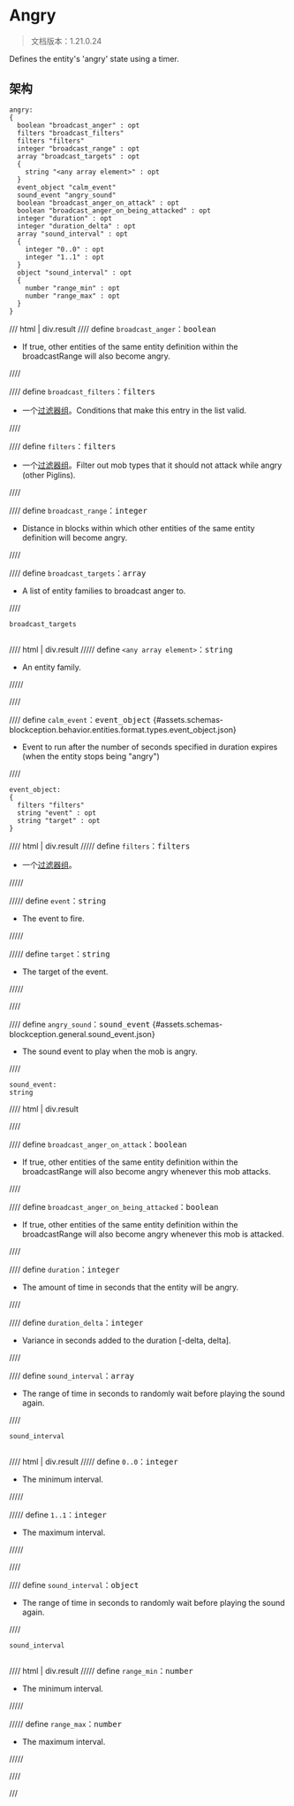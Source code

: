 # Angry

> 文档版本：1.21.0.24

Defines the entity's 'angry' state using a timer.

## 架构

```mcschema
angry:
{
  boolean "broadcast_anger" : opt
  filters "broadcast_filters"
  filters "filters"
  integer "broadcast_range" : opt
  array "broadcast_targets" : opt
  {
    string "<any array element>" : opt
  }
  event_object "calm_event"
  sound_event "angry_sound"
  boolean "broadcast_anger_on_attack" : opt
  boolean "broadcast_anger_on_being_attacked" : opt
  integer "duration" : opt
  integer "duration_delta" : opt
  array "sound_interval" : opt
  {
    integer "0..0" : opt
    integer "1..1" : opt
  }
  object "sound_interval" : opt
  {
    number "range_min" : opt
    number "range_max" : opt
  }
}

```

/// html | div.result
//// define
`broadcast_anger`：<samp>boolean</samp>

- If true, other entities of the same entity definition within the broadcastRange will also become angry.


////


//// define
`broadcast_filters`：<samp>filters</samp>

- 一个[过滤器组](../filter.md)。Conditions that make this entry in the list valid.


////


//// define
`filters`：<samp>filters</samp>

- 一个[过滤器组](../filter.md)。Filter out mob types that it should not attack while angry (other Piglins).


////


//// define
`broadcast_range`：<samp>integer</samp>

- Distance in blocks within which other entities of the same entity definition will become angry.


////


//// define
`broadcast_targets`：<samp>array</samp>

- A list of entity families to broadcast anger to.


////

<div class="language-text highlight"><span class="filename"><code>broadcast_targets</code></span><pre id="__code_1"><span></span></pre></div>

//// html | div.result
///// define
`<any array element>`：<samp>string</samp>

- An entity family.


/////


////


//// define
`calm_event`：<samp>event_object</samp> {#assets.schemas-blockception.behavior.entities.format.types.event_object.json}

- Event to run after the number of seconds specified in duration expires (when the entity stops being "angry")


////

```mcschema
event_object:
{
  filters "filters"
  string "event" : opt
  string "target" : opt
}

```

//// html | div.result
///// define
`filters`：<samp>filters</samp>

- 一个[过滤器组](../filter.md)。


/////


///// define
`event`：<samp>string</samp>

- The event to fire.


/////


///// define
`target`：<samp>string</samp>

- The target of the event.


/////


////



//// define
`angry_sound`：<samp>sound_event</samp> {#assets.schemas-blockception.general.sound_event.json}

- The sound event to play when the mob is angry.


////

```mcschema
sound_event:
string

```

//// html | div.result

////



//// define
`broadcast_anger_on_attack`：<samp>boolean</samp>

- If true, other entities of the same entity definition within the broadcastRange will also become angry whenever this mob attacks.


////


//// define
`broadcast_anger_on_being_attacked`：<samp>boolean</samp>

- If true, other entities of the same entity definition within the broadcastRange will also become angry whenever this mob is attacked.


////


//// define
`duration`：<samp>integer</samp>

- The amount of time in seconds that the entity will be angry.


////


//// define
`duration_delta`：<samp>integer</samp>

- Variance in seconds added to the duration [-delta, delta].


////


//// define
`sound_interval`：<samp>array</samp>

- The range of time in seconds to randomly wait before playing the sound again.


////

<div class="language-text highlight"><span class="filename"><code>sound_interval</code></span><pre id="__code_1"><span></span></pre></div>

//// html | div.result
///// define
`0..0`：<samp>integer</samp>

- The minimum interval.


/////


///// define
`1..1`：<samp>integer</samp>

- The maximum interval.


/////


////


//// define
`sound_interval`：<samp>object</samp>

- The range of time in seconds to randomly wait before playing the sound again.


////

<div class="language-text highlight"><span class="filename"><code>sound_interval</code></span><pre id="__code_1"><span></span></pre></div>

//// html | div.result
///// define
`range_min`：<samp>number</samp>

- The minimum interval.


/////


///// define
`range_max`：<samp>number</samp>

- The maximum interval.


/////


////



///

